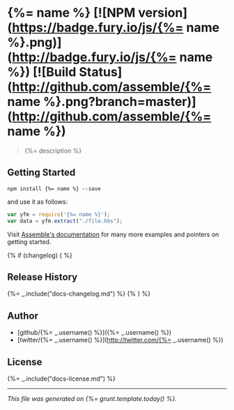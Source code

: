 # {%= name %} [![NPM version](https://badge.fury.io/js/{%= name %}.png)](http://badge.fury.io/js/{%= name %})  [![Build Status](http://github.com/assemble/{%= name %}.png?branch=master)](http://github.com/assemble/{%= name %})

> {%= description %}


## Getting Started

```shell
npm install {%= name %} --save
```

and use it as follows:

```js
var yfm = require('{%= name %}');
var data = yfm.extract("./file.hbs");
```

Visit [Assemble's documentation](http://assemble.io) for many more examples and pointers on getting started.


{% if (changelog) { %}
## Release History
{%= _.include("docs-changelog.md") %} {% } %}

## Author

+ [github/{%= _.username() %}]({%= _.username() %})
+ [twitter/{%= _.username() %}](http://twitter.com/{%= _.username() %})

## License
{%= _.include("docs-license.md") %}

***

_This file was generated on {%= grunt.template.today() %}._

